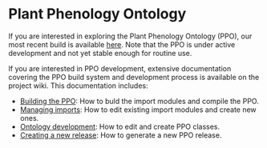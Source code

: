 # Plant Phenology Ontology

If you are interested in exploring the Plant Phenology Ontology (PPO), our most recent build is available [here](https://raw.githubusercontent.com/PlantPhenoOntology/PPO/master/ontology/ppo.owl).  Note that the PPO is under active development and not yet stable enough for routine use.

If you are interested in PPO development, extensive documentation covering the PPO build system and development process is available on the project wiki.  This documentation includes:

* [Building the PPO](../../wiki/Building-the-PPO): How to buld the import modules and compile the PPO.
* [Managing imports](../../wiki/Managing-imports): How to edit existing import modules and create new ones.
* [Ontology development](../../wiki/Ontology-development): How to edit and create PPO classes.
* [Creating a new release](../../wiki/Creating-a-release): How to generate a new PPO release.

